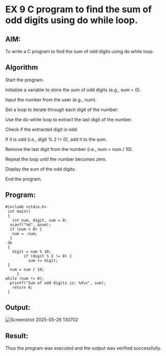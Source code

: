 # EX 9 C program to find the sum of odd digits using do while loop.

## AIM:
To write a C program to find the sum of odd digits using do while loop.

## Algorithm
Start the program.

Initialize a variable to store the sum of odd digits (e.g., sum = 0).

Input the number from the user (e.g., num).

Set a loop to iterate through each digit of the number:

Use the do-while loop to extract the last digit of the number.

Check if the extracted digit is odd:

If it is odd (i.e., digit % 2 != 0), add it to the sum.

Remove the last digit from the number (i.e., num = num / 10).

Repeat the loop until the number becomes zero.

Display the sum of the odd digits.

End the program.


## Program:
``` 
#include <stdio.h>
 int main()
 {
   int num, digit, sum = 0;
  scanf("%d", &num);
  if (num < 0) {
   num = -num;
  }
 do
 {
   digit = num % 10;
        if (digit % 2 != 0) {
          sum += digit;
 }
  num = num / 10;
     }
while (num != 0);
  printf("Sum of odd digits is: %d\n", sum);
   return 0;
 }
```

## Output:
![Screenshot 2025-05-26 130702](https://github.com/user-attachments/assets/03cb664b-9516-450c-b832-ef56da7c3f1e)





## Result:
Thus the program was executed and the output was verified successfully.
